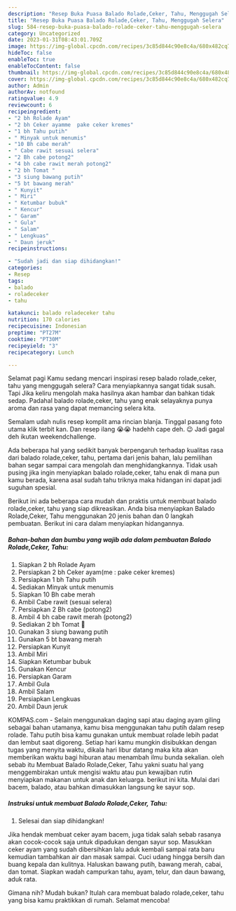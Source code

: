 ```yaml
---
description: "Resep Buka Puasa Balado Rolade,Ceker, Tahu, Menggugah Selera"
title: "Resep Buka Puasa Balado Rolade,Ceker, Tahu, Menggugah Selera"
slug: 584-resep-buka-puasa-balado-rolade-ceker-tahu-menggugah-selera
category: Uncategorized
date: 2023-01-31T08:43:01.709Z
image: https://img-global.cpcdn.com/recipes/3c85d844c90e8c4a/680x482cq70/balado-roladeceker-tahu-foto-resep-utama.jpg
hideToc: false
enableToc: true
enableTocContent: false
thumbnail: https://img-global.cpcdn.com/recipes/3c85d844c90e8c4a/680x482cq70/balado-roladeceker-tahu-foto-resep-utama.jpg
cover: https://img-global.cpcdn.com/recipes/3c85d844c90e8c4a/680x482cq70/balado-roladeceker-tahu-foto-resep-utama.jpg
author: Admin
authorAv: notfound
ratingvalue: 4.9
reviewcount: 6
recipeingredient:
- "2 bh Rolade Ayam"
- "2 bh Ceker ayamme  pake ceker kremes"
- "1 bh Tahu putih"
- " Minyak untuk menumis"
- "10 Bh cabe merah"
- " Cabe rawit sesuai selera"
- "2 Bh cabe potong2"
- "4 bh cabe rawit merah potong2"
- "2 bh Tomat "
- "3 siung bawang putih"
- "5 bt bawang merah"
- " Kunyit"
- " Miri"
- " Ketumbar bubuk"
- " Kencur"
- " Garam"
- " Gula"
- " Salam"
- " Lengkuas"
- " Daun jeruk"
recipeinstructions:

- "Sudah jadi dan siap dihidangkan!"
categories:
- Resep
tags:
- balado
- roladeceker
- tahu

katakunci: balado roladeceker tahu 
nutrition: 170 calories
recipecuisine: Indonesian
preptime: "PT27M"
cooktime: "PT30M"
recipeyield: "3"
recipecategory: Lunch

---
```



Selamat pagi Kamu sedang mencari inspirasi resep balado rolade,ceker, tahu yang menggugah selera? Cara menyiapkannya sangat tidak susah. Tapi Jika keliru mengolah maka hasilnya akan hambar dan bahkan tidak sedap. Padahal balado rolade,ceker, tahu yang enak selayaknya punya aroma dan rasa yang dapat memancing selera kita.


Semalam udah nulis resep komplit ama rincian blanja. Tinggal pasang foto utama klik terbit kan. Dan resep ilang 😭😭 hadehh cape deh. 😉 Jadi gagal deh ikutan weekendchallenge.

Ada beberapa hal yang sedikit banyak berpengaruh terhadap kualitas rasa dari balado rolade,ceker, tahu, pertama dari jenis bahan, lalu pemilihan bahan segar sampai cara mengolah dan menghidangkannya. Tidak usah pusing jika ingin menyiapkan balado rolade,ceker, tahu enak di mana pun kamu berada, karena asal sudah tahu triknya maka hidangan ini dapat jadi suguhan spesial.


Berikut ini ada beberapa cara mudah dan praktis untuk membuat balado rolade,ceker, tahu yang siap dikreasikan. Anda bisa menyiapkan Balado Rolade,Ceker, Tahu menggunakan 20 jenis bahan dan 0 langkah pembuatan. Berikut ini cara dalam menyiapkan hidangannya.

<!--inarticleads1-->

##### Bahan-bahan dan bumbu yang wajib ada dalam pembuatan Balado Rolade,Ceker, Tahu:

1. Siapkan 2 bh Rolade Ayam
1. Persiapkan 2 bh Ceker ayam(me : pake ceker kremes)
1. Persiapkan 1 bh Tahu putih
1. Sediakan  Minyak untuk menumis
1. Siapkan 10 Bh cabe merah
1. Ambil  Cabe rawit (sesuai selera)
1. Persiapkan 2 Bh cabe (potong2)
1. Ambil 4 bh cabe rawit merah (potong2)
1. Sediakan 2 bh Tomat 🍅
1. Gunakan 3 siung bawang putih
1. Gunakan 5 bt bawang merah
1. Persiapkan  Kunyit
1. Ambil  Miri
1. Siapkan  Ketumbar bubuk
1. Gunakan  Kencur
1. Persiapkan  Garam
1. Ambil  Gula
1. Ambil  Salam
1. Persiapkan  Lengkuas
1. Ambil  Daun jeruk


KOMPAS.com - Selain menggunakan daging sapi atau daging ayam giling sebagai bahan utamanya, kamu bisa menggunakan tahu putih dalam resep rolade. Tahu putih bisa kamu gunakan untuk membuat rolade lebih padat dan lembut saat digoreng. Setiap hari kamu mungkin disibukkan dengan tugas yang menyita waktu, dikala hari libur datang maka kita akan memberikan waktu bagi hiburan atau menambah ilmu bunda sekalian. oleh sebab itu Membuat Balado Rolade,Ceker, Tahu yakni suatu hal yang menggembirakan untuk mengisi waktu atau pun kewajiban rutin menyiapkan makanan untuk anak dan keluarga. berikut ini kita. Mulai dari bacem, balado, atau bahkan dimasukkan langsung ke sayur sop. 

<!--inarticleads2-->

##### Instruksi untuk membuat Balado Rolade,Ceker, Tahu:


1. Selesai dan siap dihidangkan!

Jika hendak membuat ceker ayam bacem, juga tidak salah sebab rasanya akan cocok-cocok saja untuk dipadukan dengan sayur sop. Masukkan ceker ayam yang sudah dibersihkan lalu aduk kembali sampai rata baru kemudian tambahkan air dan masak sampai. Cuci udang hingga bersih dan buang kepala dan kulitnya. Haluskan bawang putih, bawang merah, cabai, dan tomat. Siapkan wadah campurkan tahu, ayam, telur, dan daun bawang, aduk rata. 

Gimana nih? Mudah bukan? Itulah cara membuat balado rolade,ceker, tahu yang bisa kamu praktikkan di rumah. Selamat mencoba!
